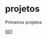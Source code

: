 # projetos
 Primeiros projetos

 <a href="silas310.github.io/projetos/001-order-summary-component-newbie/order-summary-component/index.html">001</a>
